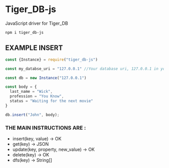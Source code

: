 # Tiger_DB-js

JavaScript driver for Tiger_DB

`npm i tiger_db-js`

## EXAMPLE INSERT



```js
const {Instance} = require("tiger_db-js")

const my_databse_uri = "127.0.0.1" //Your database uri, 127.0.0.1 in your own pc

const db = new Instance("127.0.0.1")

const body = {
  last_name = "Wick",
  profession = "You Know",
  status = "Waiting for the next movie"
}

db.insert("John", body);
```

### THE MAIN INSTRUCTIONS ARE :

- insert(key, value) -> OK
- get(key) -> JSON
- update(key, property, new_value) -> OK
- delete(key) -> OK
- dfs(key) -> String[]
